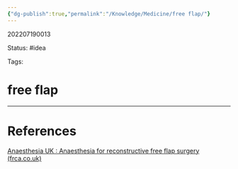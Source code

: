 ```yaml
---
{"dg-publish":true,"permalink":"/Knowledge/Medicine/free flap/"}
---
```



202207190013

Status: #idea

Tags:

# free flap








___
# References
[Anaesthesia UK : Anaesthesia for reconstructive free flap surgery (frca.co.uk)](https://www.frca.co.uk/article.aspx?articleid=100376)

